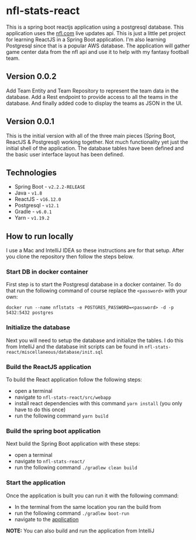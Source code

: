 # nfl-stats-react

This is a spring boot reactjs application using a postgresql database.  This application uses the 
[nfl.com](http://www.nfl.com/liveupdate/game-center/) live updates api.  This is just a little pet project for learning
ReactJS in a Spring Boot application.  I'm also learning Postgresql since that is a popular AWS database.  The 
application will gather game center data from the nfl api and use it to help with my fantasy football team.

## Version 0.0.2
Add Team Entity and Team Repository to represent the team data in the database.  Add a Rest endpoint to provide 
access to all the teams in the database.  And finally added code to display the teams as JSON in the UI.

## Version 0.0.1
This is the initial version with all of the three main pieces (Spring Boot, ReactJS & Postgresql) working together.
Not much functionality yet just the initial shell of the application.  The database tables have been defined and
the basic user interface layout has been defined.

## Technologies
- Spring Boot - `v2.2.2-RELEASE`
- Java - `v1.8`
- ReactJS - `v16.12.0`
- Postgresql - `v12.1`
- Gradle - `v6.0.1`
- Yarn - `v1.19.2`

## How to run locally
I use a Mac and IntelliJ IDEA so these instructions are for that setup.
After you clone the repository then follow the steps below.

### Start DB in docker container
First step is to start the Postgresql database in a docker container.  To do that run the following command of course
replace the `<password>` with your own:

`docker run --name nflstats -e POSTGRES_PASSWORD=<password> -d -p 5432:5432 postgres`

### Initialize the database
Next you will need to setup the database and initialize the tables.  I do this from IntelliJ and the database init
scripts can be found in `nfl-stats-react/miscellaneous/database/init.sql`

### Build the ReactJS application
To build the React application follow the following steps:
- open a terminal
- navigate to `nfl-stats-react/src/webapp`
- install react dependencies with this command `yarn install` (you only have to do this once)
- run the following command `yarn build`

### Build the spring boot application
Next build the Spring Boot application with these steps:
- open a terminal
- navigate to `nfl-stats-react/`
- run the following command `./gradlew clean build`

### Start the application
Once the application is built you can run it with the following command:
- In the terminal from the same location you ran the build from
- run the following command `./gradlew boot-run`
- navigate to the [application](http://localhost:8080)

**NOTE:** You can also build and run the application from IntelliJ
